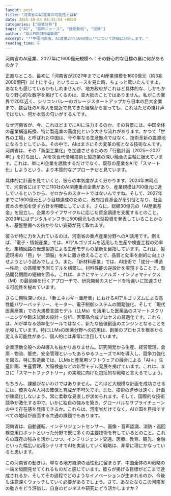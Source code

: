 ```yaml
---
layout: post
title: "河南省のAI産業の可能性とは�"
date: 2025-10-04 04:35:54 +0000
categories: ["投資分析"]
tags: ["AI", "最新ニュース", "技術動向", "投資"]
author: "ALLFORCES編集部"
excerpt: "**中国河南省、AI産業27年1600億元**について詳細に分析します。"
reading_time: 8
---
```


河南省のAI産業、2027年に1600億元規模へ：その野心的な目標の裏に何があるのか？

正直なところ、最初に「河南省が2027年までにAI産業規模を1600億元（約3兆2000億円）以上にする」というニュースを見た時、ちょっと驚いたんですよ。あなたも感じているかもしれませんが、地方政府がこれほど具体的な、しかもかなり野心的な数字を掲げてくるのは、並大抵のことではありません。私がこの業界で20年近く、シリコンバレーのガレージスタートアップから日本の巨大企業まで、数百社のAI導入を間近で見てきた経験から言っても、これはただの掛け声ではない、何か本気の匂いがするんです。

なぜ河南省が、今、これほどまでにAIに注力するのか。その背景には、中国全体の産業構造転換、特に製造業の高度化という大きな流れがあります。かつて「世界の工場」と呼ばれた中国は、今や単なる生産拠点ではなく、技術革新の震源地になろうとしている。その中で、AIはまさにその変革の核となる技術なんです。河南省は、その「新型工業化」を加速させるための「行動計画（2025～2027年）」を打ち出し、AIを次世代情報技術と製造業の深い融合の主軸に据えています。これは、単にAI企業を誘致するだけでなく、既存の産業をAIで「スマート化」しようという、より本質的なアプローチだと見ています。

具体的に計画を見ていくと、彼らの本気度がよく分かります。2024年末時点で、河南省にはすでに110社のAI関連重点企業があり、産業規模は700億元に達しているというから、ゼロからのスタートではないんですね。そして、2027年までに1600億元という目標達成のために、政府投資基金が牽引役となり、社会資本の参加を促す方針を明確にしています。さらに、総額30億元の「AI産業基金」を設立し、企業のライフサイクルに応じた資金調達を支援するとのこと。2023年にはデジタルインフラに500億元もの大型投資を発表していることからも、基盤整備への抜かりない姿勢が見て取れます。

彼らが特に力を入れているのは、河南省の重点産業分野へのAI活用です。例えば、「電子・情報産業」では、AIアルゴリズムを活用した生産や検査工程の効率化、集積回路の仮想製造による生産モデルの革新を目指しています。これは、製造現場の「目」や「頭脳」をAIに置き換えることで、品質と効率を劇的に向上させようという試みでしょう。また、「新材料産業」では、AI技術で「成分—構造—性能」の高精度予測モデルを構築し、材料性能の逆設計を実現することで、製品開発期間の短縮を図る。これは、まさにマテリアルズ・インフォマティクス（MI）の最前線を行くアプローチで、研究開発のスピードを桁違いに加速させる可能性を秘めています。

さらに興味深いのは、「新エネルギー車産業」におけるAIアルゴリズムによる高性能パワーバッテリー、モーター、電子制御システムの開発強化、そして「現代医薬産業」での大規模言語モデル（LLMs）を活用した医薬品のスマートスクリーニングや臨床試験の設計・分析、医薬品合成プロセスの最適化です。これらは、AIが単なる効率化ツールではなく、新たな価値創造のエンジンとなることを示唆しています。特にLLMsの医薬分野への応用は、創薬のプロセスを根本から変える可能性があり、個人的には非常に注目しています。

企業活動全般へのAI導入も抜かりありません。研究開発から生産、経営管理、倉庫・物流、販売、安全管理といったあらゆるフェーズでAIを導入し、競争力強化を図る。特に製造面では、LLMsと産業用ソフトウェアの融合による「AI＋」生産計画、生産管理、欠陥検査などの新型モデル発展を掲げています。これは、まさに「スマートファクトリー」の実現に向けた包括的な戦略と言えるでしょう。

もちろん、課題がないわけではありません。これほど大規模な計画を成功させるには、優秀なAI人材の確保と育成が不可欠です。また、技術の進歩は速く、計画が陳腐化しないよう、常に柔軟な見直しが求められます。そして、国際的な技術競争が激化する中で、いかに独自の強みを築き、グローバルなサプライチェーンの中で存在感を発揮できるか。これらは、河南省だけでなく、AI立国を目指すすべての地域が直面する共通の課題でもあります。

河南省は、自動運転、インテリジェントセンサー、画像・音声認識、消防・巡回検査用ロボットといった分野で既に多くの主要技術を有しているとのこと。これらの既存の強みを活かしつつ、インテリジェント交通、医療、教育、観光、金融といった幅広い応用シナリオでAIを実装していく戦略は、非常に理にかなっていると思います。

この河南省の動きは、単なる地方経済の活性化に留まらず、中国全体のAI戦略の一端を垣間見せてくれるものだと感じています。彼らが掲げる目標がどこまで達成されるか、そしてその過程でどのようなイノベーションが生まれるのか、今後も注意深くウォッチしていく必要があるでしょう。さて、あなたならこの河南省の動きをどう評価し、自身のビジネスや研究にどう活かしますか？

